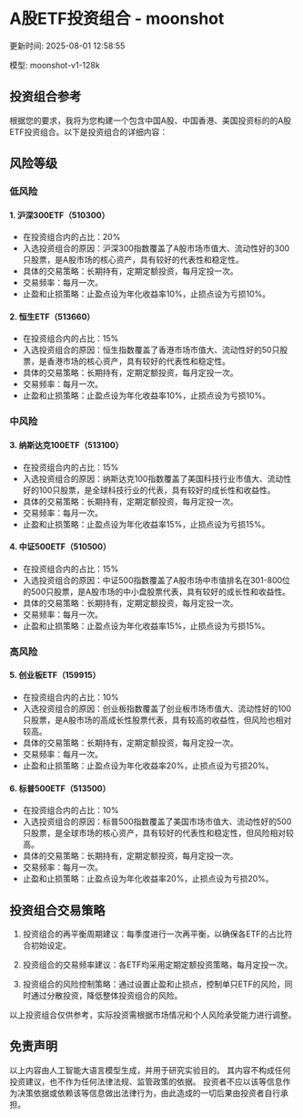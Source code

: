 # A股ETF投资组合 - moonshot

更新时间: 2025-08-01 12:58:55

模型: moonshot-v1-128k

## 投资组合参考

根据您的要求，我将为您构建一个包含中国A股、中国香港、美国投资标的的A股ETF投资组合。以下是投资组合的详细内容：

## 风险等级

### 低风险

#### 1. 沪深300ETF（510300）

- 在投资组合内的占比：20%
- 入选投资组合的原因：沪深300指数覆盖了A股市场市值大、流动性好的300只股票，是A股市场的核心资产，具有较好的代表性和稳定性。
- 具体的交易策略：长期持有，定期定额投资，每月定投一次。
- 交易频率：每月一次。
- 止盈和止损策略：止盈点设为年化收益率10%，止损点设为亏损10%。

#### 2. 恒生ETF（513660）

- 在投资组合内的占比：15%
- 入选投资组合的原因：恒生指数覆盖了香港市场市值大、流动性好的50只股票，是香港市场的核心资产，具有较好的代表性和稳定性。
- 具体的交易策略：长期持有，定期定额投资，每月定投一次。
- 交易频率：每月一次。
- 止盈和止损策略：止盈点设为年化收益率10%，止损点设为亏损10%。

### 中风险

#### 3. 纳斯达克100ETF（513100）

- 在投资组合内的占比：15%
- 入选投资组合的原因：纳斯达克100指数覆盖了美国科技行业市值大、流动性好的100只股票，是全球科技行业的代表，具有较好的成长性和收益性。
- 具体的交易策略：长期持有，定期定额投资，每月定投一次。
- 交易频率：每月一次。
- 止盈和止损策略：止盈点设为年化收益率15%，止损点设为亏损15%。

#### 4. 中证500ETF（510500）

- 在投资组合内的占比：15%
- 入选投资组合的原因：中证500指数覆盖了A股市场中市值排名在301-800位的500只股票，是A股市场的中小盘股票代表，具有较好的成长性和收益性。
- 具体的交易策略：长期持有，定期定额投资，每月定投一次。
- 交易频率：每月一次。
- 止盈和止损策略：止盈点设为年化收益率15%，止损点设为亏损15%。

### 高风险

#### 5. 创业板ETF（159915）

- 在投资组合内的占比：10%
- 入选投资组合的原因：创业板指数覆盖了创业板市场市值大、流动性好的100只股票，是A股市场的高成长性股票代表，具有较高的收益性，但风险也相对较高。
- 具体的交易策略：长期持有，定期定额投资，每月定投一次。
- 交易频率：每月一次。
- 止盈和止损策略：止盈点设为年化收益率20%，止损点设为亏损20%。

#### 6. 标普500ETF（513500）

- 在投资组合内的占比：10%
- 入选投资组合的原因：标普500指数覆盖了美国市场市值大、流动性好的500只股票，是全球市场的核心资产，具有较好的代表性和稳定性，但风险相对较高。
- 具体的交易策略：长期持有，定期定额投资，每月定投一次。
- 交易频率：每月一次。
- 止盈和止损策略：止盈点设为年化收益率20%，止损点设为亏损20%。

## 投资组合交易策略

1. 投资组合的再平衡周期建议：每季度进行一次再平衡，以确保各ETF的占比符合初始设定。

2. 投资组合的交易频率建议：各ETF均采用定期定额投资策略，每月定投一次。

3. 投资组合的风险控制策略：通过设置止盈和止损点，控制单只ETF的风险，同时通过分散投资，降低整体投资组合的风险。

以上投资组合仅供参考，实际投资需根据市场情况和个人风险承受能力进行调整。


## 免责声明

以上内容由人工智能大语言模型生成，并用于研究实验目的。
其内容不构成任何投资建议，也不作为任何法律法规、监管政策的依据。
投资者不应以该等信息作为决策依据或依赖该等信息做出法律行为，由此造成的一切后果由投资者自行承担。
